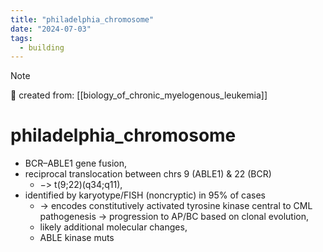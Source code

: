 ```yaml
---
title: "philadelphia_chromosome"
date: "2024-07-03"
tags:
  - building
---
```


> [!NOTE]
> 🌱 created from: [[biology_of_chronic_myelogenous_leukemia]]

# philadelphia_chromosome

- BCR–ABLE1 gene fusion,
- reciprocal translocation between chrs 9 (ABLE1) & 22 (BCR)
  - −> t(9;22)(q34;q11),
- identified by karyotype/FISH (noncryptic) in 95% of cases
  - → encodes constitutively activated tyrosine kinase central to CML pathogenesis → progression to AP/BC based on clonal evolution,
  - likely additional molecular changes,
  - ABLE kinase muts

